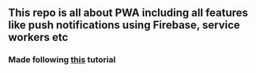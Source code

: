 ## This repo is all about PWA including all features like push notifications using Firebase, service workers etc

### Made following [this](https://www.youtube.com/playlist?list=PL8p2I9GklV44pmaVnDH2-rl_0Mhs5AHW2) tutorial
